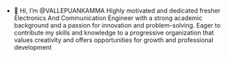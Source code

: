 - 👋 Hi, I’m @VALLEPUANKAMMA Highly motivated and dedicated fresher Electronics And Communication Engineer with a strong academic background and a passion for innovation and problem-solving. Eager to contribute my skills and knowledge to a progressive organization that values creativity and offers opportunities for growth and professional development
